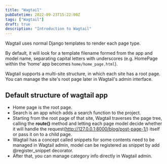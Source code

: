 ```yaml
---
title: "Wagtail"
pubDatetime: 2022-09-23T15:22:00Z
tags: ["Wagtail"]
draft: true
description: "Introduction to Wagtail"
---
```


Wagtail uses normal Django templates to render each page type.

By default, it will look for a template filename formed from the app and model name, separating capital letters with underscores (e.g. HomePage within the ‘home’ app becomes `home/home_page.html`).

Wagtail supports a multi-site structure, in which each site has a root page. You can manage the site's root page later in Wagtail's admin interface.

## Default structure of wagtail app

- Home page is the root page.
- Search is an app which adds a search function to the project.
- Starting from the root page of that site, Wagtail traverses the page tree, calling the **route()** method and letting each page model decide whether it will handle the request(http://127.0.0.1:8000/blog/post-page-1/) itself or pass it on to a child page.
- Wagtail has a concept called snippets for some contents need to be managed in Wagtail admin, model can be registered as snippet by add @register_snippet decorator.
- After that, you can manage category info directly in Wagtail admin.
